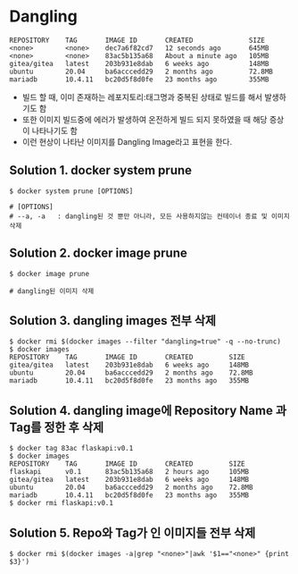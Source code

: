 # Dangling
```
REPOSITORY    TAG       IMAGE ID       CREATED              SIZE
<none>        <none>    dec7a6f82cd7   12 seconds ago       645MB
<none>        <none>    83ac5b135a68   About a minute ago   105MB
gitea/gitea   latest    203b931e8dab   6 weeks ago          148MB
ubuntu        20.04     ba6acccedd29   2 months ago         72.8MB
mariadb       10.4.11   bc20d5f8d0fe   23 months ago        355MB
```

* 빌드 할 때, 이미 존재하는 레포지토리:태그명과 중복된 상태로 빌드를 해서 발생하기도 함  
* 또한 이미지 빌드중에 에러가 발생하여 온전하게 빌드 되지 못하였을 때 해당 증상이 나타나기도 함  
* 이런 현상이 나타난 이미지를 Dangling Image라고 표현을 한다.

 

## Solution 1. docker system prune
```
$ docker system prune [OPTIONS]

# [OPTIONS]
# --a, -a	: dangling된 것 뿐만 아니라, 모든 사용하지않는 컨테이너 종료 및 이미지 삭제
```

## Solution 2. docker image prune
```
$ docker image prune 

# dangling된 이미지 삭제
```

## Solution 3. dangling images 전부 삭제
```
$ docker rmi $(docker images --filter "dangling=true" -q --no-trunc)
$ docker images
REPOSITORY    TAG       IMAGE ID       CREATED         SIZE
gitea/gitea   latest    203b931e8dab   6 weeks ago     148MB
ubuntu        20.04     ba6acccedd29   2 months ago    72.8MB
mariadb       10.4.11   bc20d5f8d0fe   23 months ago   355MB
``` 

## Solution 4. dangling image에 Repository Name 과 Tag를 정한 후 삭제
```
$ docker tag 83ac flaskapi:v0.1
$ docker images
REPOSITORY    TAG       IMAGE ID       CREATED         SIZE
flaskapi      v0.1      83ac5b135a68   2 hours ago     105MB
gitea/gitea   latest    203b931e8dab   6 weeks ago     148MB
ubuntu        20.04     ba6acccedd29   2 months ago    72.8MB
mariadb       10.4.11   bc20d5f8d0fe   23 months ago   355MB
$ docker rmi flaskapi:v0.1
```

## Solution 5. Repo와 Tag가 <none>인 이미지들 전부 삭제
`$ docker rmi $(docker images -a|grep "<none>"|awk '$1=="<none>" {print $3}')`
